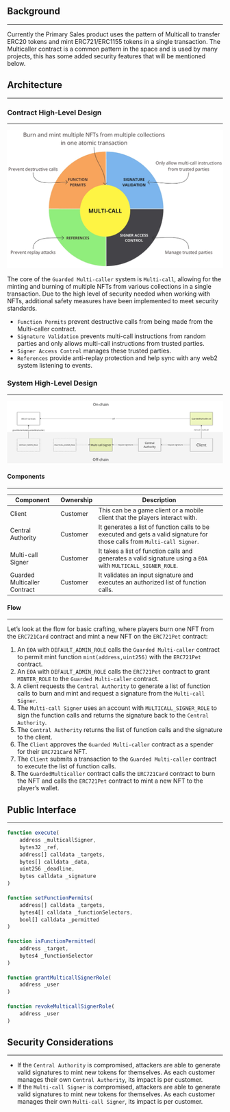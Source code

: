 ## Background
---
Currently the Primary Sales product uses the pattern of Multicall to transfer ERC20 tokens and mint ERC721/ERC1155 tokens in a single transaction. The Multicaller contract is a common pattern in the space and is used by many projects, this has some added security features that will be mentioned below.

## Architecture
---
### Contract High-Level Design
---
![alt text](high-level.png "High Level")

The core of the `Guarded Multi-caller` system is `Multi-call`, allowing for the minting and burning of multiple NFTs from various collections in a single transaction. Due to the high level of security needed when working with NFTs, additional safety measures have been implemented to meet security standards.

- `Function Permits` prevent destructive calls from being made from the Multi-caller contract.
- `Signature Validation` prevents multi-call instructions from random parties and only allows multi-call instructions from trusted parties.
- `Signer Access Control` manages these trusted parties.
- `References` provide anti-replay protection and help sync with any web2 system listening to events.

### System High-Level Design
---
![alt text](architecture.png "Architecture")
#### Components
---
| Component                    	| Ownership 	| Description                                                                                                             	|
|------------------------------	|-----------	|-------------------------------------------------------------------------------------------------------------------------	|
| Client                       	| Customer  	| This can be a game client or a mobile client that the players interact with.                                            	|
| Central Authority            	| Customer  	| It generates a list of function calls to be executed and gets a valid signature for those calls from `Multi-call Signer`. 	|
| Multi-call Signer            	| Customer 	  |  It takes a list of function calls and generates a valid signature using a `EOA` with `MULTICALL_SIGNER_ROLE`.              	|
| Guarded Multicaller Contract 	| Customer  	| It validates an input signature and executes an authorized list of function calls.                                      	|

#### Flow
---
Let’s look at the flow for basic crafting, where players burn one NFT from the `ERC721Card` contract and mint a new NFT on the `ERC721Pet` contract:

1. An `EOA` with `DEFAULT_ADMIN_ROLE` calls the `Guarded Multi-caller` contract to permit mint function `mint(address,uint256)` with the `ERC721Pet` contract.
2. An `EOA` with `DEFAULT_ADMIN_ROLE` calls the `ERC721Pet` contract to grant `MINTER_ROLE` to the `Guarded Multi-caller` contract.
3. A client requests the `Central Authority` to generate a list of function calls to burn and mint and request a signature from the `Multi-call Signer`.
4. The `Multi-call Signer` uses an account with `MULTICALL_SIGNER_ROLE` to sign the function calls and returns the signature back to the `Central Authority`. 
5. The `Central Authority` returns the list of function calls and the signature to the client.
6. The `Client` approves the `Guarded Multi-caller` contract as a spender for their `ERC721Card` NFT.
7. The `Client` submits a transaction to the `Guarded Multi-caller` contract to execute the list of function calls.
8. The `GuardedMulticaller` contract calls the `ERC721Card` contract to burn the NFT and calls the `ERC721Pet` contract to mint a new NFT to the player’s wallet.

## Public Interface
---
```javascript
function execute(
    address _multicallSigner,
    bytes32 _ref,
    address[] calldata _targets,
    bytes[] calldata _data,
    uint256 _deadline,
    bytes calldata _signature
)

function setFunctionPermits(
    address[] calldata _targets,
    bytes4[] calldata _functionSelectors,
    bool[] calldata _permitted
)

function isFunctionPermitted(
    address _target,
    bytes4 _functionSelector
)

function grantMulticallSignerRole(
    address _user
)

function revokeMulticallSignerRole(
    address _user
)
```

## Security Considerations
---
- If the `Central Authority` is compromised, attackers are able to generate valid signatures to mint new tokens for themselves. As each customer manages their own `Central Authority`, its impact is per customer.
- If the `Multi-call Signer` is compromised, attackers are able to generate valid signatures to mint new tokens for themselves. As each customer manages their own `Multi-call Signer`, its impact is per customer.
